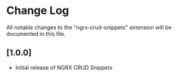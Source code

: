 # Change Log

All notable changes to the "ngrx-crud-snippets" extension will be documented in this file.

## [1.0.0]

- Initial release of NGRX CRUD Snippets

